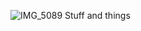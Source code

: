 ![IMG_5089](https://user-images.githubusercontent.com/50028530/130719647-48cc457c-3896-48a3-9137-1a29ab574e0a.JPG)
Stuff and things
